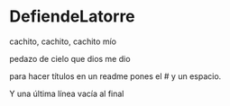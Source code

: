 # DefiendeLatorre

cachito, cachito, cachito mío

pedazo de cielo que dios me dio

para hacer títulos en un readme pones el # y un espacio.

Y una última línea vacía al final
